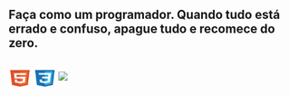 ## Faça como um programador. Quando tudo está errado e confuso, apague tudo e recomece do zero.


<div style="display: inline_block"><br>
  
  
  <img align="center" alt="Kayus-HTML" height="30" width="40" src="https://raw.githubusercontent.com/devicons/devicon/master/icons/html5/html5-original.svg">
  <img align="center" alt="Kayus-CSS" height="30" width="40" src="https://raw.githubusercontent.com/devicons/devicon/master/icons/css3/css3-original.svg">

  <picture>
  <source
    srcset="https://github-readme-stats.vercel.app/api?username=Kayussss&show_icons=true&theme=dark"
    media="(prefers-color-scheme: dark)"
  />
  <source
    srcset="https://github-readme-stats.vercel.app/api?username=Kayussss&show_icons=true"
    media="(prefers-color-scheme: light), (prefers-color-scheme: no-preference)"
  />
  <img src="https://github-readme-stats.vercel.app/api?username=Kayussss&show_icons=true" />
</picture>

  
  
</div>

  ##
	
